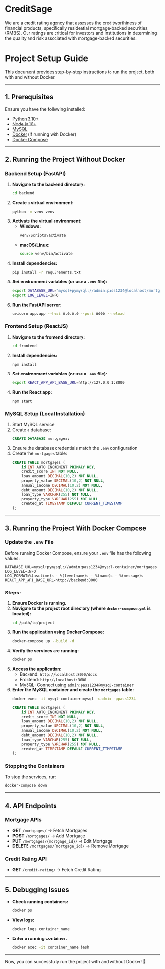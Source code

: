 # CreditSage
We are a credit rating agency that assesses the creditworthiness of financial products, specifically residential mortgage-backed securities (RMBS). Our ratings are critical for investors and institutions in determining the quality and risk associated with mortgage-backed securities.

# Project Setup Guide

This document provides step-by-step instructions to run the project, both with and without Docker.

---

## **1. Prerequisites**
Ensure you have the following installed:
- [Python 3.10+](https://www.python.org/downloads/)
- [Node.js 16+](https://nodejs.org/)
- [MySQL](https://dev.mysql.com/downloads/mysql/)
- [Docker](https://www.docker.com/) (if running with Docker)
- [Docker Compose](https://docs.docker.com/compose/install/)

---

## **2. Running the Project Without Docker**

### **Backend Setup (FastAPI)**
1. **Navigate to the backend directory:**
   ```sh
   cd backend
   ```
2. **Create a virtual environment:**
   ```sh
   python -m venv venv
   ```
3. **Activate the virtual environment:**
   - **Windows:**
     ```sh
     venv\Scripts\activate
     ```
   - **macOS/Linux:**
     ```sh
     source venv/bin/activate
     ```
4. **Install dependencies:**
   ```sh
   pip install -r requirements.txt
   ```
5. **Set environment variables (or use a `.env` file):**
   ```sh
   export DATABASE_URL="mysql+pymysql://admin:pass1234@localhost/mortgages"
   export LOG_LEVEL=INFO
   ```
6. **Run the FastAPI server:**
   ```sh
   uvicorn app:app --host 0.0.0.0 --port 8000 --reload
   ```

### **Frontend Setup (ReactJS)**
1. **Navigate to the frontend directory:**
   ```sh
   cd frontend
   ```
2. **Install dependencies:**
   ```sh
   npm install
   ```
3. **Set environment variables (or use a `.env` file):**
   ```sh
   export REACT_APP_API_BASE_URL=http://127.0.0.1:8000
   ```
4. **Run the React app:**
   ```sh
   npm start
   ```

### **MySQL Setup (Local Installation)**
1. Start MySQL service.
2. Create a database:
   ```sql
   CREATE DATABASE mortgages;
   ```
3. Ensure the database credentials match the `.env` configuration.
4. Create the `mortgages` table:
   ```sql
   CREATE TABLE mortgages (
       id INT AUTO_INCREMENT PRIMARY KEY,
       credit_score INT NOT NULL,
       loan_amount DECIMAL(10,2) NOT NULL,
       property_value DECIMAL(10,2) NOT NULL,
       annual_income DECIMAL(10,2) NOT NULL,
       debt_amount DECIMAL(10,2) NOT NULL,
       loan_type VARCHAR(255) NOT NULL,
       property_type VARCHAR(255) NOT NULL,
       created_at TIMESTAMP DEFAULT CURRENT_TIMESTAMP
   );
   ```

---

## **3. Running the Project With Docker Compose**

### **Update the `.env` File**
Before running Docker Compose, ensure your `.env` file has the following values:
```
DATABASE_URL=mysql+pymysql://admin:pass1234@mysql-container/mortgages
LOG_LEVEL=INFO
LOG_FORMAT=%(asctime)s - %(levelname)s - %(name)s - %(message)s
REACT_APP_API_BASE_URL=http://backend:8000
```

### **Steps:**
1. **Ensure Docker is running.**
2. **Navigate to the project root directory (where `docker-compose.yml` is located):**
   ```sh
   cd /path/to/project
   ```
3. **Run the application using Docker Compose:**
   ```sh
   docker-compose up --build -d
   ```
4. **Verify the services are running:**
   ```sh
   docker ps
   ```
5. **Access the application:**
   - Backend: `http://localhost:8000/docs`
   - Frontend: `http://localhost:3000`
   - MySQL: Connect using `admin:pass1234@mysql-container`
6. **Enter the MySQL container and create the `mortgages` table:**
   ```sh
   docker exec -it mysql-container mysql -uadmin -ppass1234
   ```
   ```sql
   CREATE TABLE mortgages (
       id INT AUTO_INCREMENT PRIMARY KEY,
       credit_score INT NOT NULL,
       loan_amount DECIMAL(10,2) NOT NULL,
       property_value DECIMAL(10,2) NOT NULL,
       annual_income DECIMAL(10,2) NOT NULL,
       debt_amount DECIMAL(10,2) NOT NULL,
       loan_type VARCHAR(255) NOT NULL,
       property_type VARCHAR(255) NOT NULL,
       created_at TIMESTAMP DEFAULT CURRENT_TIMESTAMP
   );
   ```

### **Stopping the Containers**
To stop the services, run:
```sh
docker-compose down
```

---

## **4. API Endpoints**
### **Mortgage APIs**
- **GET** `/mortgages/` → Fetch Mortgages
- **POST** `/mortgages/` → Add Mortgage
- **PUT** `/mortgages/{mortgage_id}/` → Edit Mortgage
- **DELETE** `/mortgages/{mortgage_id}/` → Remove Mortgage

### **Credit Rating API**
- **GET** `/credit-rating/` → Fetch Credit Rating

---

## **5. Debugging Issues**
- **Check running containers:**
  ```sh
  docker ps
  ```
- **View logs:**
  ```sh
  docker logs container_name
  ```
- **Enter a running container:**
  ```sh
  docker exec -it container_name bash
  ```

---

Now, you can successfully run the project with and without Docker! 🚀

